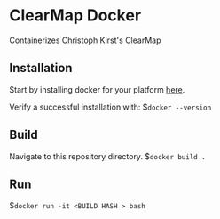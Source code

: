 # ClearMap Docker
Containerizes Christoph Kirst's ClearMap

## Installation
Start by installing docker for your platform [here](https://store.docker.com/search?offering=community&type=edition).

Verify a successful installation with:
$`docker --version`


## Build
Navigate to this repository directory.
$`docker build .`

## Run
$`docker run -it <BUILD HASH > bash`
